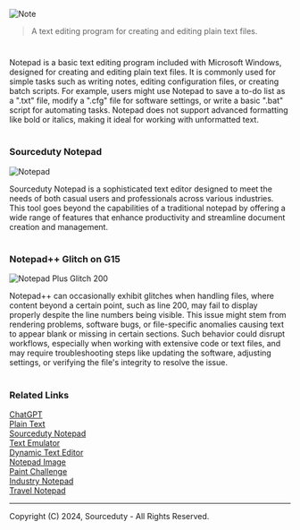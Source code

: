 ![Note](https://github.com/user-attachments/assets/b39f9076-278b-4f35-8753-a5db43d8e570)

> A text editing program for creating and editing plain text files.
#

Notepad is a basic text editing program included with Microsoft Windows, designed for creating and editing plain text files. It is commonly used for simple tasks such as writing notes, editing configuration files, or creating batch scripts. For example, users might use Notepad to save a to-do list as a ".txt" file, modify a ".cfg" file for software settings, or write a basic ".bat" script for automating tasks. Notepad does not support advanced formatting like bold or italics, making it ideal for working with unformatted text.

#
### Sourceduty Notepad

![Notepad](https://github.com/user-attachments/assets/71190b5b-e166-4f0a-92d6-95eaff35e79b)

Sourceduty Notepad is a sophisticated text editor designed to meet the needs of both casual users and professionals across various industries. This tool goes beyond the capabilities of a traditional notepad by offering a wide range of features that enhance productivity and streamline document creation and management.

#
### Notepad++ Glitch on G15

![Notepad Plus Glitch 200](https://github.com/user-attachments/assets/d9ed315d-5932-4e56-9f4b-e5966f31f770)

Notepad++ can occasionally exhibit glitches when handling files, where content beyond a certain point, such as line 200, may fail to display properly despite the line numbers being visible. This issue might stem from rendering problems, software bugs, or file-specific anomalies causing text to appear blank or missing in certain sections. Such behavior could disrupt workflows, especially when working with extensive code or text files, and may require troubleshooting steps like updating the software, adjusting settings, or verifying the file's integrity to resolve the issue.

#
### Related Links

[ChatGPT](https://github.com/sourceduty/ChatGPT)
<br>
[Plain Text](https://github.com/sourceduty/Plain-Text)
<br>
[Sourceduty Notepad](https://github.com/sourceduty/Sourceduty_Notepad)
<br>
[Text Emulator](https://github.com/sourceduty/Text_Emulator)
<br>
[Dynamic Text Editor](https://github.com/sourceduty/Dynamic_Text_Editor)
<br>
[Notepad Image](https://github.com/sourceduty/Notepad_Image)
<br>
[Paint Challenge](https://github.com/sourceduty/Paint_Challenge)
<br>
[Industry Notepad](https://github.com/sourceduty/Industry_Notepad)
<br>
[Travel Notepad](https://github.com/sourceduty/Travel_Notepad)

***
Copyright (C) 2024, Sourceduty - All Rights Reserved.
